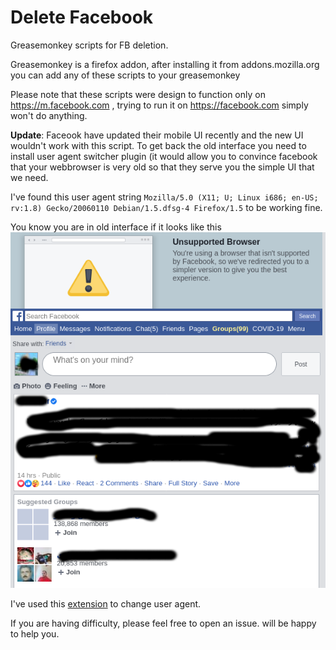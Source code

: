 # Delete Facebook
Greasemonkey scripts for FB deletion.

Greasemonkey is a firefox addon, after installing it from addons.mozilla.org you can add any of these scripts to your greasemonkey

Please note that these scripts were design to function only on https://m.facebook.com , trying to run it on https://facebook.com simply won't do anything.

**Update**: Faceook have updated their mobile UI recently and the new UI wouldn't work with this script.
To get back the old interface you need to install user agent switcher plugin (it would allow you to convince facebook that your webbrowser is very old so that they serve you the simple UI that we need.

I've found this user agent string `Mozilla/5.0 (X11; U; Linux i686; en-US; rv:1.8) Gecko/20060110 Debian/1.5.dfsg-4 Firefox/1.5` to be working fine. 

You know you are in old interface if it looks like this ![Old FB UI](docs/old_fb_ui.png)

I've used this [extension](https://addons.mozilla.org/en-US/firefox/addon/user-agent-string-switcher/?utm_source=addons.mozilla.org&utm_medium=referral&utm_content=search) to change user agent.

If you are having difficulty, please feel free to open an issue. will be happy to help you.
